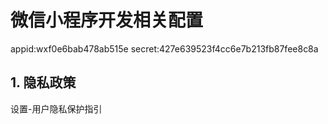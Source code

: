 # 微信小程序开发相关配置

appid:wxf0e6bab478ab515e
secret:427e639523f4cc6e7b213fb87fee8c8a

## 1. 隐私政策

设置-用户隐私保护指引